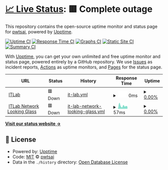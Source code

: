 # [📈 Live Status](https://pwtsai.github.io): <!--live status--> **🟥 Complete outage**

This repository contains the open-source uptime monitor and status page for [pwtsai](https://pwtsai.github.io/), powered by [Upptime](https://github.com/upptime/upptime).

[![Uptime CI](https://github.com/pwtsai/upptime/workflows/Uptime%20CI/badge.svg)](https://github.com/pwtsai/upptime/actions?query=workflow%3A%22Uptime+CI%22)
[![Response Time CI](https://github.com/pwtsai/upptime/workflows/Response%20Time%20CI/badge.svg)](https://github.com/pwtsai/upptime/actions?query=workflow%3A%22Response+Time+CI%22)
[![Graphs CI](https://github.com/pwtsai/upptime/workflows/Graphs%20CI/badge.svg)](https://github.com/pwtsai/upptime/actions?query=workflow%3A%22Graphs+CI%22)
[![Static Site CI](https://github.com/pwtsai/upptime/workflows/Static%20Site%20CI/badge.svg)](https://github.com/pwtsai/upptime/actions?query=workflow%3A%22Static+Site+CI%22)
[![Summary CI](https://github.com/pwtsai/upptime/workflows/Summary%20CI/badge.svg)](https://github.com/pwtsai/upptime/actions?query=workflow%3A%22Summary+CI%22)

With [Upptime](https://upptime.js.org), you can get your own unlimited and free uptime monitor and status page, powered entirely by a GitHub repository. We use [Issues](https://github.com/pwtsai/upptime/issues) as incident reports, [Actions](https://github.com/pwtsai/upptime/actions) as uptime monitors, and [Pages](https://pwtsai.github.io) for the status page.

<!--start: status pages-->
<!-- This summary is generated by Upptime (https://github.com/upptime/upptime) -->
<!-- Do not edit this manually, your changes will be overwritten -->
<!-- prettier-ignore -->
| URL | Status | History | Response Time | Uptime |
| --- | ------ | ------- | ------------- | ------ |
| <img alt="" src="https://icons.duckduckgo.com/ip3/www.itlab.cc.ico" height="13"> [ITLab](https://www.itlab.cc/) | 🟥 Down | [it-lab.yml](https://github.com/pwtsai/upptime/commits/HEAD/history/it-lab.yml) | <details><summary><img alt="Response time graph" src="./graphs/it-lab/response-time-week.png" height="20"> 0ms</summary><br><a href="https://pwtsai.github.io/history/it-lab"><img alt="Response time 2633" src="https://img.shields.io/endpoint?url=https%3A%2F%2Fraw.githubusercontent.com%2Fpwtsai%2Fupptime%2FHEAD%2Fapi%2Fit-lab%2Fresponse-time.json"></a><br><a href="https://pwtsai.github.io/history/it-lab"><img alt="24-hour response time 0" src="https://img.shields.io/endpoint?url=https%3A%2F%2Fraw.githubusercontent.com%2Fpwtsai%2Fupptime%2FHEAD%2Fapi%2Fit-lab%2Fresponse-time-day.json"></a><br><a href="https://pwtsai.github.io/history/it-lab"><img alt="7-day response time 0" src="https://img.shields.io/endpoint?url=https%3A%2F%2Fraw.githubusercontent.com%2Fpwtsai%2Fupptime%2FHEAD%2Fapi%2Fit-lab%2Fresponse-time-week.json"></a><br><a href="https://pwtsai.github.io/history/it-lab"><img alt="30-day response time 0" src="https://img.shields.io/endpoint?url=https%3A%2F%2Fraw.githubusercontent.com%2Fpwtsai%2Fupptime%2FHEAD%2Fapi%2Fit-lab%2Fresponse-time-month.json"></a><br><a href="https://pwtsai.github.io/history/it-lab"><img alt="1-year response time 2633" src="https://img.shields.io/endpoint?url=https%3A%2F%2Fraw.githubusercontent.com%2Fpwtsai%2Fupptime%2FHEAD%2Fapi%2Fit-lab%2Fresponse-time-year.json"></a></details> | <details><summary><a href="https://pwtsai.github.io/history/it-lab">0.00%</a></summary><a href="https://pwtsai.github.io/history/it-lab"><img alt="All-time uptime 49.25%" src="https://img.shields.io/endpoint?url=https%3A%2F%2Fraw.githubusercontent.com%2Fpwtsai%2Fupptime%2FHEAD%2Fapi%2Fit-lab%2Fuptime.json"></a><br><a href="https://pwtsai.github.io/history/it-lab"><img alt="24-hour uptime 0.00%" src="https://img.shields.io/endpoint?url=https%3A%2F%2Fraw.githubusercontent.com%2Fpwtsai%2Fupptime%2FHEAD%2Fapi%2Fit-lab%2Fuptime-day.json"></a><br><a href="https://pwtsai.github.io/history/it-lab"><img alt="7-day uptime 0.00%" src="https://img.shields.io/endpoint?url=https%3A%2F%2Fraw.githubusercontent.com%2Fpwtsai%2Fupptime%2FHEAD%2Fapi%2Fit-lab%2Fuptime-week.json"></a><br><a href="https://pwtsai.github.io/history/it-lab"><img alt="30-day uptime 0.00%" src="https://img.shields.io/endpoint?url=https%3A%2F%2Fraw.githubusercontent.com%2Fpwtsai%2Fupptime%2FHEAD%2Fapi%2Fit-lab%2Fuptime-month.json"></a><br><a href="https://pwtsai.github.io/history/it-lab"><img alt="1-year uptime 49.25%" src="https://img.shields.io/endpoint?url=https%3A%2F%2Fraw.githubusercontent.com%2Fpwtsai%2Fupptime%2FHEAD%2Fapi%2Fit-lab%2Fuptime-year.json"></a></details>
| <img alt="" src="https://icons.duckduckgo.com/ip3/lg.itlab.cc.ico" height="13"> [ITLab Network Looking Glass](https://lg.itlab.cc/) | 🟥 Down | [it-lab-network-looking-glass.yml](https://github.com/pwtsai/upptime/commits/HEAD/history/it-lab-network-looking-glass.yml) | <details><summary><img alt="Response time graph" src="./graphs/it-lab-network-looking-glass/response-time-week.png" height="20"> 57ms</summary><br><a href="https://pwtsai.github.io/history/it-lab-network-looking-glass"><img alt="Response time 99" src="https://img.shields.io/endpoint?url=https%3A%2F%2Fraw.githubusercontent.com%2Fpwtsai%2Fupptime%2FHEAD%2Fapi%2Fit-lab-network-looking-glass%2Fresponse-time.json"></a><br><a href="https://pwtsai.github.io/history/it-lab-network-looking-glass"><img alt="24-hour response time 40" src="https://img.shields.io/endpoint?url=https%3A%2F%2Fraw.githubusercontent.com%2Fpwtsai%2Fupptime%2FHEAD%2Fapi%2Fit-lab-network-looking-glass%2Fresponse-time-day.json"></a><br><a href="https://pwtsai.github.io/history/it-lab-network-looking-glass"><img alt="7-day response time 57" src="https://img.shields.io/endpoint?url=https%3A%2F%2Fraw.githubusercontent.com%2Fpwtsai%2Fupptime%2FHEAD%2Fapi%2Fit-lab-network-looking-glass%2Fresponse-time-week.json"></a><br><a href="https://pwtsai.github.io/history/it-lab-network-looking-glass"><img alt="30-day response time 62" src="https://img.shields.io/endpoint?url=https%3A%2F%2Fraw.githubusercontent.com%2Fpwtsai%2Fupptime%2FHEAD%2Fapi%2Fit-lab-network-looking-glass%2Fresponse-time-month.json"></a><br><a href="https://pwtsai.github.io/history/it-lab-network-looking-glass"><img alt="1-year response time 99" src="https://img.shields.io/endpoint?url=https%3A%2F%2Fraw.githubusercontent.com%2Fpwtsai%2Fupptime%2FHEAD%2Fapi%2Fit-lab-network-looking-glass%2Fresponse-time-year.json"></a></details> | <details><summary><a href="https://pwtsai.github.io/history/it-lab-network-looking-glass">0.00%</a></summary><a href="https://pwtsai.github.io/history/it-lab-network-looking-glass"><img alt="All-time uptime 0.01%" src="https://img.shields.io/endpoint?url=https%3A%2F%2Fraw.githubusercontent.com%2Fpwtsai%2Fupptime%2FHEAD%2Fapi%2Fit-lab-network-looking-glass%2Fuptime.json"></a><br><a href="https://pwtsai.github.io/history/it-lab-network-looking-glass"><img alt="24-hour uptime 0.00%" src="https://img.shields.io/endpoint?url=https%3A%2F%2Fraw.githubusercontent.com%2Fpwtsai%2Fupptime%2FHEAD%2Fapi%2Fit-lab-network-looking-glass%2Fuptime-day.json"></a><br><a href="https://pwtsai.github.io/history/it-lab-network-looking-glass"><img alt="7-day uptime 0.00%" src="https://img.shields.io/endpoint?url=https%3A%2F%2Fraw.githubusercontent.com%2Fpwtsai%2Fupptime%2FHEAD%2Fapi%2Fit-lab-network-looking-glass%2Fuptime-week.json"></a><br><a href="https://pwtsai.github.io/history/it-lab-network-looking-glass"><img alt="30-day uptime 0.00%" src="https://img.shields.io/endpoint?url=https%3A%2F%2Fraw.githubusercontent.com%2Fpwtsai%2Fupptime%2FHEAD%2Fapi%2Fit-lab-network-looking-glass%2Fuptime-month.json"></a><br><a href="https://pwtsai.github.io/history/it-lab-network-looking-glass"><img alt="1-year uptime 0.01%" src="https://img.shields.io/endpoint?url=https%3A%2F%2Fraw.githubusercontent.com%2Fpwtsai%2Fupptime%2FHEAD%2Fapi%2Fit-lab-network-looking-glass%2Fuptime-year.json"></a></details>

<!--end: status pages-->

[**Visit our status website →**](https://pwtsai.github.io)

## 📄 License

- Powered by: [Upptime](https://github.com/upptime/upptime)
- Code: [MIT](./LICENSE) © [pwtsai](https://pwtsai.github.io/)
- Data in the `./history` directory: [Open Database License](https://opendatacommons.org/licenses/odbl/1-0/)
